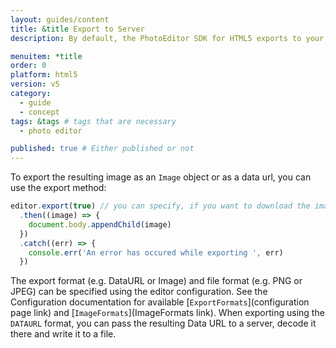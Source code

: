 ```yaml
---
layout: guides/content
title: &title Export to Server
description: By default, the PhotoEditor SDK for HTML5 exports to your user's device. Learn how to disable the automatic download and export to a server instead.

menuitem: *title
order: 0
platform: html5
version: v5
category:
  - guide
  - concept
tags: &tags # tags that are necessary
  - photo editor

published: true # Either published or not
---
```


To export the resulting image as an `Image` object or as a data url, you can use the export method:

```js
editor.export(true) // you can specify, if you want to download the image, this will override the enabelDownload in config
  .then((image) => {
    document.body.appendChild(image)
  })
  .catch((err) => {
    console.err('An error has occured while exporting ', err)
  })
```

The export format (e.g. DataURL or Image) and file format (e.g. PNG or JPEG) can be specified using the editor configuration. See the Configuration documentation for available [`ExportFormats`](configuration page link) and [`ImageFormats`](ImageFormats link). When exporting using the `DATAURL` format, you can pass the resulting Data URL to a server, decode it there and write it to a file.
